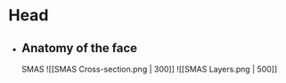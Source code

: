 # Head
 - Anatomy of the face
	 - 
	SMAS
	 ![[SMAS Cross-section.png | 300]]
	 ![[SMAS Layers.png | 500]]
